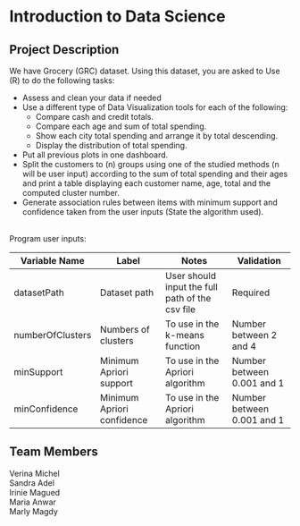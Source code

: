 # Introduction to Data Science

## Project Description

We have Grocery (GRC) dataset. Using this dataset, you are asked to Use (R) to do the following tasks:<br/>
- Assess and clean your data if needed
- Use a different type of Data Visualization tools for each of the following:
    - Compare cash and credit totals.
    - Compare each age and sum of total spending.
    - Show each city total spending and arrange it by total descending.
    - Display the distribution of total spending.
- Put all previous plots in one dashboard.
- Split the customers to (n) groups using one of the studied methods (n will be user input) according to the sum of total spending and their ages and print a table displaying each customer name, age, total and the computed cluster number.
- Generate association rules between items with minimum support and confidence taken from the user inputs (State the algorithm used).

<br/>
Program user inputs:

| Variable Name | Label | Notes  |  Validation |
|------|------|------|------|
| datasetPath | Dataset path | User should input the full path of the csv file | Required |
| numberOfClusters | Numbers of clusters | To use in the k-means function | Number between 2 and 4 |
| minSupport | Minimum Apriori support | To use in the Apriori algorithm | Number between 0.001 and 1 |
| minConfidence | Minimum Apriori confidence | To use in the Apriori algorithm | Number between 0.001 and 1 |


## Team Members

Verina Michel <br/>
Sandra Adel <br/>
Irinie Magued <br/>
Maria Anwar <br/>
Marly Magdy <br/>




   














